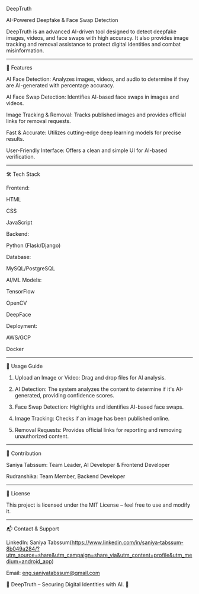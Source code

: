 DeepTruth

AI-Powered Deepfake & Face Swap Detection

DeepTruth is an advanced AI-driven tool designed to detect deepfake images, videos, and face swaps with high accuracy. It also provides image tracking and removal assistance to protect digital identities and combat misinformation.


---

🚀 Features

AI Face Detection: Analyzes images, videos, and audio to determine if they are AI-generated with percentage accuracy.

AI Face Swap Detection: Identifies AI-based face swaps in images and videos.

Image Tracking & Removal: Tracks published images and provides official links for removal requests.

Fast & Accurate: Utilizes cutting-edge deep learning models for precise results.

User-Friendly Interface: Offers a clean and simple UI for AI-based verification.



---

🛠 Tech Stack

Frontend:

HTML

CSS

JavaScript


Backend:

Python (Flask/Django)


Database:

MySQL/PostgreSQL


AI/ML Models:

TensorFlow

OpenCV

DeepFace


Deployment:

AWS/GCP

Docker



---

📌 Usage Guide

1. Upload an Image or Video: Drag and drop files for AI analysis.


2. AI Detection: The system analyzes the content to determine if it's AI-generated, providing confidence scores.


3. Face Swap Detection: Highlights and identifies AI-based face swaps.


4. Image Tracking: Checks if an image has been published online.


5. Removal Requests: Provides official links for reporting and removing unauthorized content.




---

📝 Contribution

Saniya Tabssum: Team Leader, AI Developer & Frontend Developer

Rudranshika: Team Member, Backend Developer



---

📜 License

This project is licensed under the MIT License – feel free to use and modify it.


---

📬 Contact & Support

LinkedIn: Saniya Tabssum(https://www.linkedin.com/in/saniya-tabssum-8b049a284/?utm_source=share&utm_campaign=share_via&utm_content=profile&utm_medium=android_app)

Email: eng.saniyatabssum@gmail.com


🔹 DeepTruth – Securing Digital Identities with AI. 🚀
